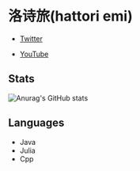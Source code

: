 # 洛诗旅(hattori emi)

- [Twitter](https://twitter.com/hattori_emi61)

- [YouTube](https://youtube.com/channel/UC2mICe2PT6zs1pVG0jz-CvQ)

## Stats

![Anurag's GitHub stats](https://github-readme-stats.vercel.app/api?username=anuraghazra&show_icons=true&theme=cobalt)

## Languages

- Java
- Julia
- Cpp
